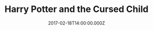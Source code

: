 ---
title: "Harry Potter and the Cursed Child"
venue: "Palace Theatre"
date: 2017-02-18T14:00:00.000Z
permalink: /almanac/events/2017-02-18-harry-potter/index.html
poster: https://cdn.rknight.me/almanac/live/harry-potter-poster.jpg
attachments:
    - url: https://cdn.rknight.me/almanac/live/harry-potter-cursed-child.jpg
lat: 52.4784948
long: -2.0932589
---